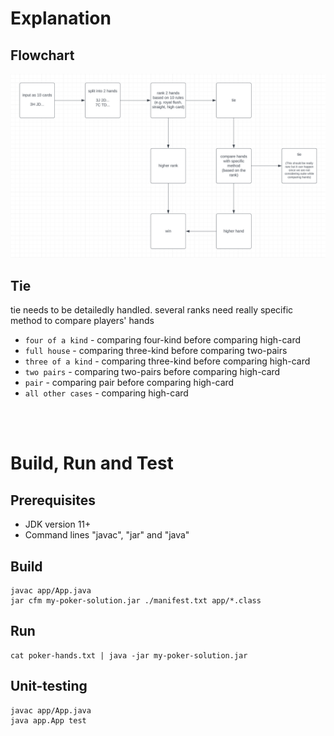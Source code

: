 # Explanation

## Flowchart

<img src='flowchart.png' >

## Tie

tie needs to be detailedly handled. several ranks need really specific method to compare players' hands
- `four of a kind` - comparing four-kind before comparing high-card
- `full house` - comparing three-kind before comparing two-pairs
- `three of a kind` - comparing three-kind before comparing high-card
- `two pairs` - comparing two-pairs before comparing high-card
- `pair` - comparing pair before comparing high-card
- `all other cases` - comparing high-card

<br><br>

# Build, Run and Test

## Prerequisites
- JDK version 11+
- Command lines "javac", "jar" and "java"

## Build
```
javac app/App.java
jar cfm my-poker-solution.jar ./manifest.txt app/*.class
```

## Run
```
cat poker-hands.txt | java -jar my-poker-solution.jar
```

## Unit-testing
```
javac app/App.java
java app.App test
```

